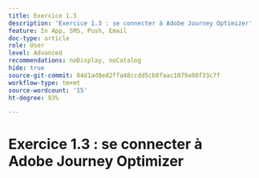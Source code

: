 ```yaml
---
title: Exercice 1.3
description: 'Exercice 1.3 : se connecter à Adobe Journey Optimizer'
feature: In App, SMS, Push, Email
doc-type: article
role: User
level: Advanced
recommendations: noDisplay, noCatalog
hide: true
source-git-commit: 84d1ad8ed2ffa48ccdd5cb8faac1079a98f33c7f
workflow-type: tm+mt
source-wordcount: '15'
ht-degree: 93%

---
```



# Exercice 1.3 : se connecter à Adobe Journey Optimizer

